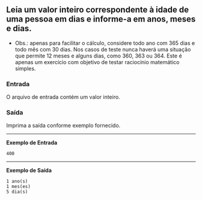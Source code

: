## Leia um valor inteiro correspondente à idade de uma pessoa em dias e informe-a em anos, meses e dias.

- Obs.: apenas para facilitar o cálculo, considere todo ano com 365 dias e todo mês com 30 dias. Nos casos de teste nunca haverá uma situação que permite 12 meses e alguns dias, como 360, 363 ou 364. Este é apenas um exercício com objetivo de testar raciocínio matemático simples.

### Entrada
O arquivo de entrada contém um valor inteiro.

### Saída
Imprima a saída conforme exemplo fornecido.

---
**Exemplo de Entrada**
```
400
```

---
**Exemplo de Saída**
```
1 ano(s)
1 mes(es)
5 dia(s)
```